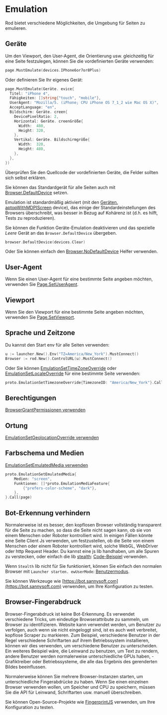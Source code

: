 # Emulation

Rod bietet verschiedene Möglichkeiten, die Umgebung für Seiten zu emulieren.

## Geräte

Um den Viewport, den User-Agent, die Orientierung usw. gleichzeitig für eine Seite festzulegen, können Sie die vordefinierten Geräte verwenden:

```go
page.MustEmulate(devices.IPhone6or7or8Plus)
```

Oder definieren Sie Ihr eigenes Gerät:

```go
page.MustEmulate(Geräte. evice{
  Titel: "iPhone 4",
  Fähigkeiten: []string{"touch", "mobile"},
  UserAgent: "Mozilla/5. (iPhone; CPU iPhone OS 7_1_2 wie Mac OS X)",
  AcceptLanguage: "en",
  Bildschirm: Geräte. creen{
    DevicePixelRatio: 2,
    Horizontal: Geräte. creenGröße{
      Width:  480,
      Height: 320,
    },
    Vertikal: Geräte. Bildschirmgröße{
      Width:  320,
      Height: 480,
    },
  },
})
```

Überprüfen Sie den Quellcode der vordefinierten Geräte, die Felder sollten sich selbst erklären.

Sie können das Standardgerät für alle Seiten auch mit [Browser.DefaultDevice](https://pkg.go.dev/github.com/go-rod/rod#Browser.DefaultDevice) setzen.

Emulation ist standardmäßig aktiviert (mit den [Geräten. aptopWithMDPIScreen](https://github.com/go-rod/rod/blob/bc44c39c9b4352c15d00bef6f6a1071205d2c388/lib/devices/list.go#L616) device), das einige der Standardeinstellungen des Browsers überschreibt, was besser in Bezug auf Kohärenz ist (d.h. es hilft, Tests zu reproduzieren).

Sie können die Funktion Geräte-Emulation deaktivieren und das spezielle _Leere_ Gerät an das `Browser.DefaultDevice` übergeben.

```go
browser.DefaultDevice(devices.Clear)
```

Oder Sie können einfach den [Browser.NoDefaultDevice](https://pkg.go.dev/github.com/go-rod/rod#Browser.NoDefaultDevice) Helfer verwenden.

## User-Agent

Wenn Sie einen User-Agent für eine bestimmte Seite angeben möchten, verwenden Sie [Page.SetUserAgent](https://pkg.go.dev/github.com/go-rod/rod#Page.SetUserAgent).

## Viewport

Wenn Sie den Viewport für eine bestimmte Seite angeben möchten, verwenden Sie [Page.SetViewport](https://pkg.go.dev/github.com/go-rod/rod#Page.SetViewport).

## Sprache und Zeitzone

Du kannst den Start env für alle Seiten verwenden:

```go
u := launcher.New().Env("TZ=America/New_York").MustConnect()
Browser := rod.New().ControlURL(u).MustConnect()
```

Oder Sie können [EmulationSetTimeZoneOverride](https://pkg.go.dev/github.com/go-rod/rod/lib/proto#EmulationSetTimezoneOverride) oder [EmulationSetLocaleOverride](https://pkg.go.dev/github.com/go-rod/rod/lib/proto#EmulationSetLocaleOverride) für eine bestimmte Seite verwenden:

```go
proto.EmulationSetTimezoneOverride{TimezoneID: "America/New_York"}.Call(page)
```

## Berechtigungen

[BrowserGrantPermissionen verwenden](https://pkg.go.dev/github.com/go-rod/rod/lib/proto#BrowserGrantPermissions)

## Ortung

[EmulationSetGeolocationOverride verwenden](https://pkg.go.dev/github.com/go-rod/rod/lib/proto#EmulationSetGeolocationOverride)

## Farbschema und Medien

[EmulationSetEmulatedMedia verwenden](https://pkg.go.dev/github.com/go-rod/rod/lib/proto#EmulationSetEmulatedMedia)

```go
proto.EmulationSetEmulatedMedia{
    Medien: "screen",
    Funktionen: []*proto.EmulationMediaFeature{
        {"prefers-color-scheme", "dark"},
    },
}.Call(page)
```

## Bot-Erkennung verhindern

Normalerweise ist es besser, den kopflosen Browser vollständig transparent für die Seite zu machen, so dass die Seite nicht sagen kann, ob sie von einem Menschen oder Roboter kontrolliert wird. In einigen Fällen könnte eine Seite Client Js verwenden, um festzustellen, ob die Seite von einem Menschen oder einem Roboter kontrolliert wird, solche WebGL, WebDriver oder http Request Header. Du kannst eine js lib handhaben, um alle Spuren zu verstecken, oder einfach die lib [stealth](https://github.com/go-rod/stealth): [Code-Beispiel](https://github.com/go-rod/stealth/blob/master/examples_test.go) verwenden.

Wenn `Stealth` lib nicht für Sie funktioniert, können Sie einfach den normalen Browser mit `Launcher starten. ewUserMode`: [Benutzermodus](custom-launch.md?id=user-mode).

Sie können Werkzeuge wie [https://bot.sannysoft.com](https://bot.sannysoft.com) verwenden, um Ihre Konfiguration zu testen.

## Browser-Fingerabdruck

Browser-Fingerabdruck ist keine Bot-Erkennung. Es verwendet verschiedene Tricks, um eindeutige Browserattribute zu sammeln, um Browser zu identifizieren. Website kann verwendet werden, um Benutzer zu verfolgen, auch wenn sie nicht eingeloggt sind, ist es auch weit verbreitet, kopflose Scraper zu markieren. Zum Beispiel, verschiedene Benutzer in der Regel verschiedene Schriftarten auf ihrem Betriebssystem installieren, können wir dies verwenden, um verschiedene Benutzer zu unterscheiden. Ein weiteres Beispiel wäre, die Leinwand zu benutzen, um Text zu rendern, andere Benutzer werden normalerweise unterschiedliche GPUs haben, -Grafiktreiber oder Betriebssysteme, die alle das Ergebnis des gerenderten Bildes beeinflussen.

Normalerweise können Sie mehrere Browser-Instanzen starten, um unterschiedliche Fingerabdrücke zu haben. Wenn Sie einen einzelnen Browser verwenden wollen, um Speicher und CPU zu speichern, müssen Sie die API für Leinwand, Schriftarten usw. manuell überschreiben.

Sie können Open-Source-Projekte wie [FingerprintJS](https://github.com/fingerprintjs/fingerprintjs/) verwenden, um Ihre Konfiguration zu testen.
